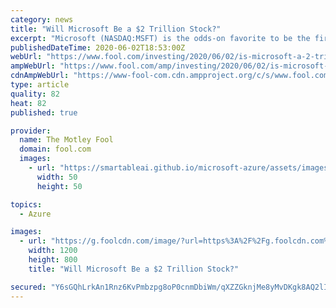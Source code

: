 ```yaml
---
category: news
title: "Will Microsoft Be a $2 Trillion Stock?"
excerpt: "Microsoft (NASDAQ:MSFT) is the odds-on favorite to be the first company to cross the $2 trillion market cap threshold according to Wells Fargo Securities analyst Philip Winslow, c"
publishedDateTime: 2020-06-02T18:53:00Z
webUrl: "https://www.fool.com/investing/2020/06/02/is-microsoft-a-2-trillion-stock.aspx"
ampWebUrl: "https://www.fool.com/amp/investing/2020/06/02/is-microsoft-a-2-trillion-stock.aspx"
cdnAmpWebUrl: "https://www-fool-com.cdn.ampproject.org/c/s/www.fool.com/amp/investing/2020/06/02/is-microsoft-a-2-trillion-stock.aspx"
type: article
quality: 82
heat: 82
published: true

provider:
  name: The Motley Fool
  domain: fool.com
  images:
    - url: "https://smartableai.github.io/microsoft-azure/assets/images/organizations/fool.com-50x50.jpg"
      width: 50
      height: 50

topics:
  - Azure

images:
  - url: "https://g.foolcdn.com/image/?url=https%3A%2F%2Fg.foolcdn.com%2Feditorial%2Fimages%2F576896%2Fa-man-working-on-a-tablet-producing-a-cloud-computing-image-and-various-graphs.jpg&w=1200&op=resize"
    width: 1200
    height: 800
    title: "Will Microsoft Be a $2 Trillion Stock?"

secured: "Y6sGQhLrkAn1Rnz6KvPmbzpg8oP0cnmDbiWm/qXZZGknjMe8yMvDKgk8AQ2lIbcIFTCwZu2d8NoHnR5PMZFWbVYod/VzKEITsLBgYr5w6PVpBO61SZP+dcpGyUl6t+Rzsgzz08S3ih2QjFnYPEYuMgvE7CGzbaobDXfrdAWQicajHuEpk2ku4xh5Jk2RqlumnrkNVjsQr2bgNXyjLyR/X2Ofewj9hUaCU/U2HHCnlCHg2yUKCwtEHwnh1dmI7iMTSIZ7tcrYlKttE8gRdcSWhjb1WkA7dOWL6EsRMTOjsiXuefX/flNfueclRzfXHZbDPvn59tADi05u7p+8pV4QEUDstcKez9Bk4T1KJzCZDeXwitYh9smegMahgQHYYjiiIOa6ofdcefXKandG3PFTH0DKWeb9s8SDpWki6WOwQe2CnlaxSrmoFmQs5RcDlW1/DuzGj0hjkMSLB4CxthH9R+TgjyAXRv9XUsrnNABNw+o=;ksegrmimmlJnh99r8El5ug=="
---
```


